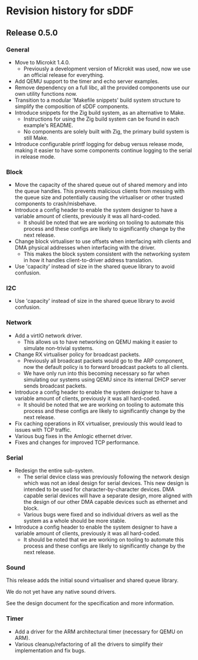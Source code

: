# Revision history for sDDF

## Release 0.5.0

### General

* Move to Microkit 1.4.0.
    * Previously a development version of Microkit was used, now we use
      an official release for everything.
* Add QEMU support to the timer and echo server examples.
* Remove dependency on a full libc, all the provided components use our own
  utility functions now.
* Transition to a modular 'Makefile snippets' build system structure to
  simplify the composition of sDDF components.
* Introduce snippets for the Zig build system, as an alternative to Make.
    * Instructions for using the Zig build system can be found in each
      example's README.
    * No components are solely built with Zig, the primary build system is
      still Make.
* Introduce configurable printf logging for debug versus release mode, making
  it easier to have some components continue logging to the serial in release
  mode.

### Block

* Move the capacity of the shared queue out of shared memory
  and into the queue handles. This prevents malicious clients
  from messing with the queue size and potentially causing the
  virtualiser or other trusted components to crash/misbehave.
* Introduce a config header to enable the system designer to have a variable
  amount of clients, previously it was all hard-coded.
    * It should be noted that we are working on tooling to automate this process
      and these configs are likely to significantly change by the next release.
* Change block virtualiser to use offsets when interfacing with clients and DMA
  physical addresses when interfacing with the driver.
    * This makes the block system consistent with the networking system in how it
      handles client-to-driver address translation.
* Use 'capacity' instead of size in the shared queue library to avoid confusion.

### I2C

* Use 'capacity' instead of size in the shared queue library to avoid confusion.

### Network

* Add a virtIO network driver.
    * This allows us to have networking on QEMU making it easier to simulate
      non-trivial systems.
* Change RX virtualiser policy for broadcast packets.
    * Previously all broadcast packets would go to the ARP component, now the
      default policy is to forward broadcast packets to all clients.
    * We have only run into this becoming necessary so far when simulating our
      systems using QEMU since its internal DHCP server sends broadcast packets.
* Introduce a config header to enable the system designer to have a variable
  amount of clients, previously it was all hard-coded.
    * It should be noted that we are working on tooling to automate this process
      and these configs are likely to significantly change by the next release.
* Fix caching operations in RX virtualiser, previously this would lead to
  issues with TCP traffic.
* Various bug fixes in the Amlogic ethernet driver.
* Fixes and changes for improved TCP performance.

### Serial

* Redesign the entire sub-system.
    * The serial device class was previously following
      the network design which was not an ideal design for serial devices. This new
      design is intended to be used for character-by-character devices. DMA
      capable serial devices will have a separate design, more aligned with the design
      of our other DMA capable devices such as ethernet and block.
    * Various bugs were fixed and so individual drivers as well as the system
      as a whole should be more stable.
* Introduce a config header to enable the system designer to have a variable
  amount of clients, previously it was all hard-coded.
    * It should be noted that we are working on tooling to automate this process
      and these configs are likely to significantly change by the next release.

### Sound

This release adds the initial sound virtualiser and shared queue library.

We do not yet have any native sound drivers.

See the design document for the specification and more information.

### Timer

* Add a driver for the ARM architectural timer (necessary for QEMU on ARM).
* Various cleanup/refactoring of all the drivers to simplify their implementation
  and fix bugs.
